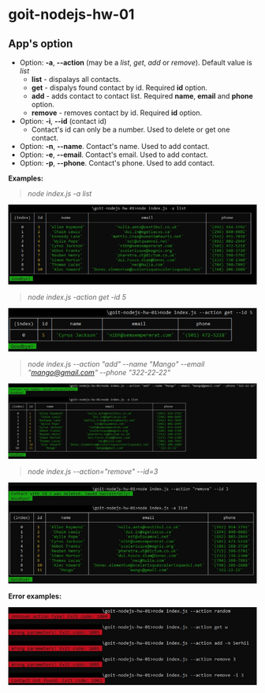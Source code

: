 # goit-nodejs-hw-01

## App's option

- Option: **-a**, **--action** (may be a _list_, _get_, _add_ or _remove_).
  Default value is _list_
  - **list** - dispalays all contacts.
  - **get** - dispalys found contact by id. Required **id** option.
  - **add** - adds contact to contact list. Required **name**, **email** and
    **phone** option.
  - **remove** - removes contact by id. Required **id** option.
- Option: **-i**, **--id** (contact id)
  - Contact's id can only be a number. Used to delete or get one contact.
- Option: **-n**, **--name**. Contact's name. Used to add contact.
- Option: **-e**, **--email**. Contact's email. Used to add contact.
- Option: **-p**, **--phone**. Contact's phone. Used to add contact.

**Examples:**

> _node index.js -a list_

![list](https://github.com/swok-kh/goit-nodejs-hw-01/blob/main/screenshots/list.jpg?raw=true)

> _node index.js -action get -id 5_

![get](https://github.com/swok-kh/goit-nodejs-hw-01/blob/main/screenshots/get.jpg?raw=true)

> _node index.js --action "add" --name "Mango" --email "mango@gmail.com" --phone
> "322-22-22"_

![add](https://github.com/swok-kh/goit-nodejs-hw-01/blob/main/screenshots/add.jpg?raw=true)

> _node index.js --action="remove" --id=3_

![remove](https://github.com/swok-kh/goit-nodejs-hw-01/blob/main/screenshots/remove.jpg?raw=true)

**Error examples:**

![errors](https://github.com/swok-kh/goit-nodejs-hw-01/blob/main/screenshots/errors.jpg?raw=true)
